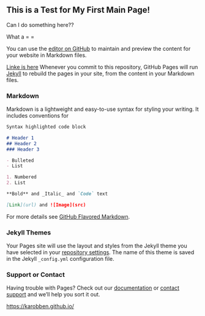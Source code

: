 ## This is a Test for My First Main Page!


Can I do something here??

What a  = =










You can use the [editor on GitHub](https://github.com/Karobben/Karobben.github.io/edit/master/index.md) to maintain and preview the content for your website in Markdown files.

[Linke is here](https://github.com/Karobben/Karobben.github.io/blob/master/test.md)
Whenever you commit to this repository, GitHub Pages will run [Jekyll](https://jekyllrb.com/) to rebuild the pages in your site, from the content in your Markdown files.

### Markdown

Markdown is a lightweight and easy-to-use syntax for styling your writing. It includes conventions for

```markdown
Syntax highlighted code block

# Header 1
## Header 2
### Header 3

- Bulleted
- List

1. Numbered
2. List

**Bold** and _Italic_ and `Code` text

[Link](url) and ![Image](src)
```

For more details see [GitHub Flavored Markdown](https://guides.github.com/features/mastering-markdown/).

### Jekyll Themes

Your Pages site will use the layout and styles from the Jekyll theme you have selected in your [repository settings](https://github.com/Karobben/Karobben.github.io/settings). The name of this theme is saved in the Jekyll `_config.yml` configuration file.

### Support or Contact

Having trouble with Pages? Check out our [documentation](https://help.github.com/categories/github-pages-basics/) or [contact support](https://github.com/contact) and we’ll help you sort it out.


https://karobben.github.io/
